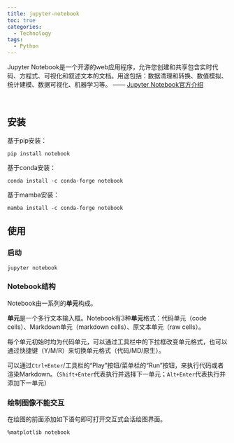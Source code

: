 ```yaml
---
title: jupyter-notebook
toc: true
categories:
  - Technology
tags:
  - Python
---
```


Jupyter Notebook是一个开源的web应用程序，允许您创建和共享包含实时代码、方程式、可视化和叙述文本的文档。用途包括：数据清理和转换、数值模拟、统计建模、数据可视化、机器学习等。 —— [Jupyter Notebook官方介绍](https://jupyter.org/)

<!--more-->

<br/>

## 安装

基于pip安装：

```shell
pip install notebook
```

基于conda安装：

```shell
conda install -c conda-forge notebook
```

基于mamba安装：

```shell
mamba install -c conda-forge notebook
```

## 使用

### 启动

```shell
jupyter notebook
```

### Notebook结构

Notebook由一系列的**单元**构成。

**单元**是一个多行文本输入框。Notebook有3种**单元**格式：代码单元（code cells）、Markdown单元（markdown cells）、原文本单元（raw cells）。

每个单元初始时均为代码单元，可以通过工具栏中的下拉框改变单元格式，也可以通过快捷键（Y/M/R）来切换单元格式（代码/MD/原生）。

可以通过`Ctrl+Enter`/工具栏的“Play”按钮/菜单栏的“Run”按钮，来执行代码或者渲染Markdown。（`Shift+Enter`代表执行并选择下一单元；`Alt+Enter`代表执行并添加下一单元）

### 绘制图像不能交互

在绘图的前面添加如下语句即可打开交互式会话绘图界面。

`%matplotlib notebook`